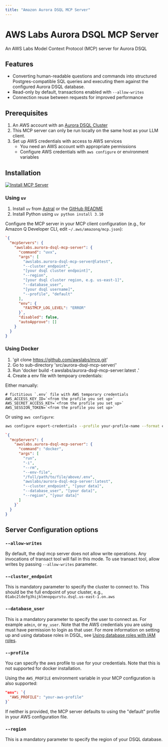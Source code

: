 ```yaml
---
title: "Amazon Aurora DSQL MCP Server"
---
```



# AWS Labs Aurora DSQL MCP Server

An AWS Labs Model Context Protocol (MCP) server for Aurora DSQL

## Features

- Converting human-readable questions and commands into structured Postgres-compatible SQL queries and executing them against the configured Aurora DSQL database.
- Read-only by default, transactions enabled with `--allow-writes`
- Connection reuse between requests for improved performance

## Prerequisites

1. An AWS account with an [Aurora DSQL Cluster](https://docs.aws.amazon.com/aurora-dsql/latest/userguide/getting-started.html)
1. This MCP server can only be run locally on the same host as your LLM client.
1. Set up AWS credentials with access to AWS services
   - You need an AWS account with appropriate permissions
   - Configure AWS credentials with `aws configure` or environment variables

## Installation

[![Install MCP Server](https://cursor.com/deeplink/mcp-install-light.svg)](https://cursor.com/install-mcp?name=awslabs.aurora-dsql-mcp-server&config=eyJjb21tYW5kIjoidXZ4IGF3c2xhYnMuYXVyb3JhLWRzcWwtbWNwLXNlcnZlckBsYXRlc3QgLS1jbHVzdGVyX2VuZHBvaW50IFt5b3VyIGRzcWwgY2x1c3RlciBlbmRwb2ludF0gLS1yZWdpb24gW3lvdXIgZHNxbCBjbHVzdGVyIHJlZ2lvbiwgZS5nLiB1cy1lYXN0LTFdIC0tZGF0YWJhc2VfdXNlciBbeW91ciBkc3FsIHVzZXJuYW1lXSAtLXByb2ZpbGUgZGVmYXVsdCIsImVudiI6eyJGQVNUTUNQX0xPR19MRVZFTCI6IkVSUk9SIn0sImRpc2FibGVkIjpmYWxzZSwiYXV0b0FwcHJvdmUiOltdfQ%3D%3D)

### Using `uv`

1. Install `uv` from [Astral](https://docs.astral.sh/uv/getting-started/installation/) or the [GitHub README](https://github.com/astral-sh/uv#installation)
2. Install Python using `uv python install 3.10`

Configure the MCP server in your MCP client configuration (e.g., for Amazon Q Developer CLI, edit `~/.aws/amazonq/mcp.json`):

```json
`{
  "mcpServers": {
    "awslabs.aurora-dsql-mcp-server": {
      "command": "uvx",
      "args": [
        "awslabs.aurora-dsql-mcp-server@latest",
        "--cluster_endpoint",
        "[your dsql cluster endpoint]",
        "--region",
        "[your dsql cluster region, e.g. us-east-1]",
        "--database_user",
        "[your dsql username]",
        "--profile", "default"
      ],
      "env": {
        "FASTMCP_LOG_LEVEL": "ERROR"
      }`,
      "disabled": false,
      "autoApprove": []
    }
  }
}
```

### Using Docker

1. 'git clone https://github.com/awslabs/mcp.git'
2. Go to sub-directory 'src/aurora-dsql-mcp-server/'
3. Run 'docker build -t awslabs/aurora-dsql-mcp-server:latest .'
4. Create a env file with tempoary credentials:

Either manually:
```file
# fictitious `.env` file with AWS temporary credentials
AWS_ACCESS_KEY_ID=`<from the profile you set up>`
AWS_SECRET_ACCESS_KEY=`<from the profile you set up>`
AWS_SESSION_TOKEN=`<from the profile you set up>`
```

Or using `aws configure`:

```bash
aws configure export-credentials --profile your-profile-name --format env > temp_aws_credentials.env | sed 's/^export //' > temp_aws_credentials.env
```

```json
`{
  "mcpServers": {
    "awslabs.aurora-dsql-mcp-server": {
      "command": "docker",
      "args": [
        "run",
        "-i",
        "--rm",
        "--env-file",
        "/full/path/to/file/above/.env",
        "awslabs/aurora-dsql-mcp-server:latest",
        "--cluster_endpoint", "[your data]",
        "--database_user", "[your data]",
        "--region", "[your data]"
      ]
    }`
  }
}
```

## Server Configuration options

### `--allow-writes`

By default, the dsql mcp server does not allow write operations. Any invocations of transact tool will fail in this mode. To use transact tool, allow writes by passing `--allow-writes` parameter.

### `--cluster_endpoint`

This is mandatory parameter to specify the cluster to connect to. This should be the full endpoint of your cluster, e.g., `01abc2ldefg3hijklmnopqurstu.dsql.us-east-1.on.aws`

### `--database_user`

This is a mandatory parameter to specify the user to connect as. For example
`admin`, or `my_user`. Note that the AWS credentials you are using must have
permission to login as that user. For more information on setting up and using
database roles in DSQL, see [Using database roles with IAM roles](https://docs.aws.amazon.com/aurora-dsql/latest/userguide/using-database-and-iam-roles.html).

### `--profile`

You can specify the aws profile to use for your credentials. Note that this is
not supported for docker installation.

Using the `AWS_PROFILE` environment variable in your MCP configuration is also
supported:

```json
"env": `{
  "AWS_PROFILE": "your-aws-profile"
}`
```

If neither is provided, the MCP server defaults to using the "default" profile in your AWS configuration file.

### `--region`

This is a mandatory parameter to specify the region of your DSQL database.
